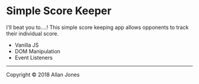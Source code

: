 # Simple Score Keeper

I'll beat you to....! This simple score keeping app allows opponents to track their individual score.

- Vanilla JS
- DOM Manipulation
- Event Listeners



------

Copyright © 2018 Allan Jones